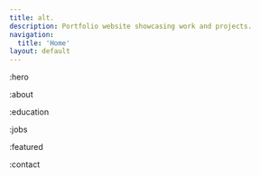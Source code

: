 ```yaml
---
title: alt.
description: Portfolio website showcasing work and projects.
navigation:
  title: 'Home'
layout: default
---
```


:hero

:about

:education

:jobs

:featured

:contact
